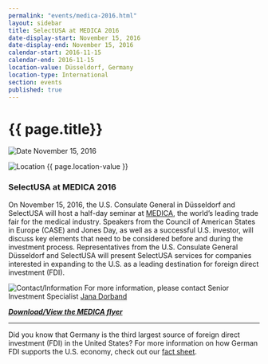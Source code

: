 ```yaml
---
permalink: "events/medica-2016.html"
layout: sidebar
title: SelectUSA at MEDICA 2016
date-display-start: November 15, 2016
date-display-end: November 15, 2016
calendar-start: 2016-11-15
calendar-end: 2016-11-15
location-value: Düsseldorf, Germany
location-type: International
section: events
published: true
---
```


# {{ page.title}}

![Date](https://google.github.io/material-design-icons/action/svg/design/ic_event_24px.svg "Date") November 15, 2016

![Location](http://google.github.io/material-design-icons/social/svg/design/ic_location_city_24px.svg "Location") {{ page.location-value }}

### SelectUSA at MEDICA 2016

On November 15, 2016, the U.S. Consulate General in Düsseldorf and SelectUSA will host a half-day seminar at [MEDICA](http://www.medica-tradefair.com/?gclid=CMeNos7Euc4CFQGRaQodTowExQ), the world’s leading trade fair for the medical industry. Speakers from the Council of American States in Europe (CASE) and Jones Day, as well as a successful U.S. investor, will discuss key elements that need to be considered before and during the investment process.  Representatives from the U.S. Consulate General Düsseldorf and SelectUSA will present SelectUSA services for companies interested in expanding to the U.S. as a leading destination for foreign direct investment (FDI). 


![Contact/Information](http://google.github.io/material-design-icons/action/svg/design/ic_speaker_notes_24px.svg "Contact/Information") For more information, please contact Senior Investment Specialist [Jana Dorband](mailto:jana.dorband@trade.gov)

[_**Download/View the MEDICA flyer**_](https://www.selectusa.gov/selectusa-medica-2016)

---

Did you know that Germany is the third largest source of foreign direct investment (FDI) in the United States? For more information on how German FDI supports the U.S. economy, check out our [fact sheet](https://www.selectusa.gov/country-fact-sheet/Germany).
